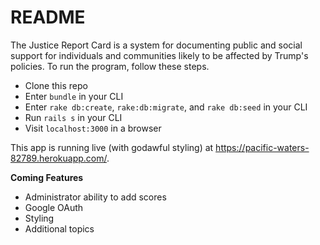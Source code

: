 # README

The Justice Report Card is a system for documenting public and social support for individuals and communities likely to be affected by Trump's policies. To run the program, follow these steps.

* Clone this repo
* Enter `bundle` in your CLI
* Enter `rake db:create`, `rake:db:migrate`, and `rake db:seed` in your CLI
* Run `rails s` in your CLI
* Visit `localhost:3000` in a browser

This app is running live (with godawful styling) at https://pacific-waters-82789.herokuapp.com/. 

**Coming Features**
* Administrator ability to add scores
* Google OAuth
* Styling
* Additional topics
